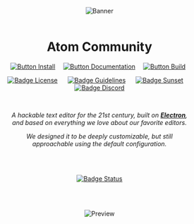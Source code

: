 
<div align = center>

![Banner]
<br>
<br>

# Atom Community

[![Button Install]][Install]   
[![Button Documentation]][Documentation]   
[![Button Build]][Build] 

[![Badge License]][License]    
[![Badge Guidelines]][Guidelines]    
[![Badge Sunset]][Retired]    
[![Badge Discord]][Discord]

<br>
 
*A hackable text editor for the 21st century, built on **[Electron]**,* <br>
*and based on everything we love about our favorite editors.*

*We designed it to be deeply customizable, but still* <br>
*approachable using the default configuration.*

<br>
<br>

[![Badge Status]][Status]

<br>
<br>

![Preview]

</div>


<!---------------------------------------------------------------->

[Guidelines]: https://github.com/logos 'Branding Guidelines'
[Electron]: https://github.com/electron/electron
[Discord]: https://discord.gg/2tD9evh8qP 'Join the Atom Community Discord today!'
[Status]: https://dev.azure.com/atomcommunity/atomcommunity/_build/latest?definitionId=10&branchName=master

[#]: #


<!---------------------------{ Files }--------------------------->

[Documentation]: docs/Documentation.md 'Information how to use & work with Atom.'
[Install]: docs/Installation.md 'How to install Atom on your system.'
[Retired]: docs/Retirement.md 'Check out what happened to the original Atom project.'
[License]: LICENSE.md
[Build]: docs/Building.md 'Instructions on how to build Atom by yourself.'


<!---------------------------{ Images }--------------------------->

[Preview]: https://user-images.githubusercontent.com/378023/49132478-f4b77680-f31f-11e8-9e10-e8454d8d9b7e.png 'Preview of the editor.'
[Banner]: https://user-images.githubusercontent.com/378023/49132477-f4b77680-f31f-11e8-8357-ac6491761c6c.png


<!---------------------------{ Badges }--------------------------->

[Badge Guidelines]: https://img.shields.io/badge/Logo-Guidelines-d36e2d.svg?style=for-the-badge&labelColor=323232
[Badge Retired]: https://img.shields.io/badge/Retired-bb3c1f.svg?style=for-the-badge&labelColor=323232&label=Upstream%20Status
[Badge Sunset]: https://img.shields.io/badge/Sunset-orange.svg?style=for-the-badge&labelColor=323232&label=Upstream%20Status
[Badge Discord]: https://img.shields.io/badge/Discord-6399c4.svg?style=for-the-badge&labelColor=323232&logoColor=white&logo=Discord
[Badge License]: https://img.shields.io/badge/License-MIT-e5ab42.svg?style=for-the-badge&labelColor=323232
[Badge Status]: https://dev.azure.com/atomcommunity/atomcommunity/_apis/build/status/atom-community/Release%20Branch%20Build?branchName=master


<!--------------------------{ Buttons }--------------------------->

[Button Documentation]: https://img.shields.io/badge/Documentation-6399c4?style=for-the-badge&logoColor=white&logo=GitBook
[Button Install]: https://img.shields.io/badge/Install-78af9f?style=for-the-badge&logoColor=white&logo=DocuSign
[Button Build]: https://img.shields.io/badge/Building-e5ab42?style=for-the-badge&logoColor=white&logo=GNUBash

